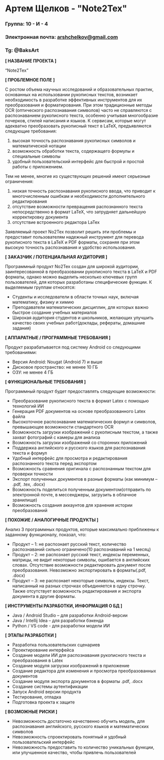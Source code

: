 # Артем Щелков - "Note2Tex"
### Группа: 10 - И - 4
### Электронная почта: arshchelkov@gmail.com
### Tg: @BaksArt


**[ НАЗВАНИЕ ПРОЕКТА ]**

“Note2Tex”

**[ ПРОБЛЕМНОЕ ПОЛЕ ]**

С ростом объема научных исследований и образовательных практик, основанных на использовании рукописных текстов, возникает необходимость в разработке эффективных инструментов для их преобразования и форматирования. При этом традиционные методы OCR (оптического распознавания символов) часто не справляются с распознаванием рукописного текста, особенно учитывая многообразие почерков, стилей написания и языков. К сервисам, которые могут адекватно преобразовать рукописный текст в LaTeX, предъявляются следующие требования: 
1) высокая точность распознавания рукописных символов и математической нотации
2) возможность обработки текста, содержащего формулы и специальные символы
3) удобный пользовательский интерфейс для быстрой и простой работы с приложением.
  
Тем не менее, многие из существующих решений имеют серьезные ограничения: 
1) низкая точность распознавания рукописного ввода, что приводит к многочисленным ошибкам и необходимости дополнительного редактирования
2) отсутствие возможности превращения распознанного текста непосредственно в формат LaTeX, что затрудняет дальнейшую корректировку документа
3) отсутствие встроенного редактора LaTex 

Заявляемый проект No2Tex позволит решить эти проблемы и предоставит пользователям надежный инструмент для перевода рукописного текста в LaTeX и PDF форматы, сохраняя при этом высокую точность распознавания и удобство использования.

**[ ЗАКАЗЧИК / ПОТЕНЦИАЛЬНАЯ АУДИТОРИЯ ]**

Программный продукт No2Tex создан для широкой аудитории, заинтересованной в преобразовании рукописного текста в LaTeX и PDF форматы, однако можно выделить несколько ключевых групп пользователей, для которых разработаны специфические функции. 
К выделяемым группам относятся:

* Студенты и исследователи в области точных наук, включая математику, физику и химию
* Преподаватели математических дисциплин, для которых важно быстрое создание учебных материалов
* Широкая аудитория студентов и школьников, желающих улучшить качество своих учебных работ(доклады, рефераты, домашние задания)

**[ АППАРАТНЫЕ / ПРОГРАММНЫЕ ТРЕБОВАНИЯ ]** 

Продукт разрабатывается под систему Android со следующими требованиями:

* Версия Android: Nougat (Android 7) и выше
* Дисковое пространство: не менее 10 ГБ
* ОЗУ: не менее 4 ГБ

**[ ФУНКЦИОНАЛЬНЫЕ ТРЕБОВАНИЯ ]**

Программный продукт будет предоставлять следующие возможности:
* Преобразование рукописного текста в формат Latex с помощью технологий ИИ
* Генерация PDF документов на основе преобразованного Latex файла
* Высокоточное распознавание математических формул и символов, превышающее возможности стандартного OCR
* Возможность загрузки изображений с рукописным текстом, а также захват фотографий с камеры для анализа
* Возможность загрузки изображений со сторонних приложений
* Поддержка английского и русского языков для распознавания текста и формул
* Удобный интерфейс для просмотра и редактирования распознанного текста перед экспортом
* Возможность сравнения оригинала с распознанным текстом для проверки точности
* Экспорт полученных документов в разные форматы (как минимум – .pdf, .tex, .docx)
* Возможность поделиться полученным документом(отправить по электронной почте, в мессенджеры, загрузить в облачное зранилище)
* Возможность создания аккаунтов для хранения истории преобразований

**[ ПОХОЖИЕ / АНАЛОГИЧНЫЕ ПРОДУКТЫ ]**

Анализ 3 программных продуктов, которые максимально приближены к заданному функционалу, показал, что:

* Продукт – 1: не распознает русский текст, количество распознаваний сильно ограничено(10 распознаваний на 1 месяц)
*	Продукт – 2: не распознает русский текст, индексы переменных, матрицы, не видит некоторые символы, ошибается в английских словах. Отсутствие возможности редактировать документ после преобразования. Невозможно экспортировать в форматы(.pdf, .docx)
* Продукт – 3: не распознает некоторые символы, индексы. Текст, написанный на разных строчках объединяется в одну строчку. Также отсутствует возможность редактирования и экспорта документа в другие форматы.

**[ ИНСТРУМЕНТЫ РАЗРАБОТКИ, ИНФОРМАЦИЯ О БД ]**

*	Java / Android Studio – для разработки Android-версии
*	Java / Intellij Idea – для разработки бэкенда
*	Python / VS code - для разработки модели ИИ

**[ ЭТАПЫ РАЗРАБОТКИ ]**

*	Разработка пользовательских сценариев
*	Проектирование интерфейса
*	Создание модели ИИ для распознавания рукописного текста и преобразования в Latex
*	Создание модуля загрузки изображений в приложение
*	Создание редактора для изменения и просмотра преобразованных документов
*	Создание модуля экспорта документов в форматы .pdf, .docx
*	Создание системы аутентификации
*	Запуск Android версии продукта
*	Тестирование, отладка
*	Подготовка проекта к защите

**[ ВОЗМОЖНЫЕ РИСКИ ]**

*	Невозможность достаточно качественно обучить модель, для распознавания английского, русского языков и математических символов
*	Невозможность спроектировать понятный и удобный пользовательский интерфейс 
*	Невозможность предоставить то количество уникальных функции, или улучшенное качество, чтобы привлечь пользователей
